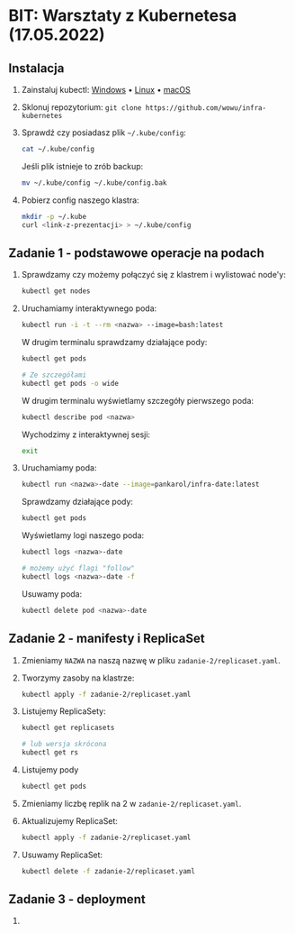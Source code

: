 # BIT: Warsztaty z Kubernetesa (17.05.2022)

## Instalacja

1. Zainstaluj kubectl: [Windows](https://kubernetes.io/docs/tasks/tools/install-kubectl-windows/) &bull; [Linux](https://kubernetes.io/docs/tasks/tools/install-kubectl-linux/) &bull; [macOS](https://kubernetes.io/docs/tasks/tools/install-kubectl-macos/)
2. Sklonuj repozytorium: `git clone https://github.com/wowu/infra-kubernetes`
3. Sprawdź czy posiadasz plik `~/.kube/config`:
   
   ```bash
   cat ~/.kube/config
   ```
   Jeśli plik istnieje to zrób backup:

   ```bash
   mv ~/.kube/config ~/.kube/config.bak
   ```

4. Pobierz config naszego klastra:
   
   ```bash
   mkdir -p ~/.kube
   curl <link-z-prezentacji> > ~/.kube/config
   ```

## Zadanie 1 - podstawowe operacje na podach

1. Sprawdzamy czy możemy połączyć się z klastrem i wylistować node'y:

    ```bash
    kubectl get nodes
    ```

2. Uruchamiamy interaktywnego poda:

    ```bash
    kubectl run -i -t --rm <nazwa> --image=bash:latest
    ```
  
    W drugim terminalu sprawdzamy działające pody:

    ```bash
    kubectl get pods

    # Ze szczegółami
    kubectl get pods -o wide
    ```

    W drugim terminalu wyświetlamy szczegóły pierwszego poda:

    ```bash
    kubectl describe pod <nazwa>
    ```

    Wychodzimy z interaktywnej sesji:

    ```bash
    exit
    ```

3. Uruchamiamy poda:

    ```bash
    kubectl run <nazwa>-date --image=pankarol/infra-date:latest
    ```

    Sprawdzamy działające pody:

    ```bash
    kubectl get pods
    ```

    Wyświetlamy logi naszego poda:

    ```bash
    kubectl logs <nazwa>-date

    # możemy użyć flagi "follow"
    kubectl logs <nazwa>-date -f
    ```

    Usuwamy poda:

    ```bash
    kubectl delete pod <nazwa>-date
    ```

## Zadanie 2 - manifesty i ReplicaSet

1. Zmieniamy `NAZWA` na naszą nazwę w pliku `zadanie-2/replicaset.yaml`.
2. Tworzymy zasoby na klastrze:
   
    ```bash
    kubectl apply -f zadanie-2/replicaset.yaml
    ```
3. Listujemy ReplicaSety:

    ```bash
    kubectl get replicasets

    # lub wersja skrócona
    kubectl get rs
    ```

4. Listujemy pody

    ```bash
    kubectl get pods
    ```

5. Zmieniamy liczbę replik na 2 w `zadanie-2/replicaset.yaml`.
6. Aktualizujemy ReplicaSet:
   
    ```bash
    kubectl apply -f zadanie-2/replicaset.yaml
    ```
7. Usuwamy ReplicaSet:
   
    ```bash
    kubectl delete -f zadanie-2/replicaset.yaml
    ```

## Zadanie 3 - deployment

1. 